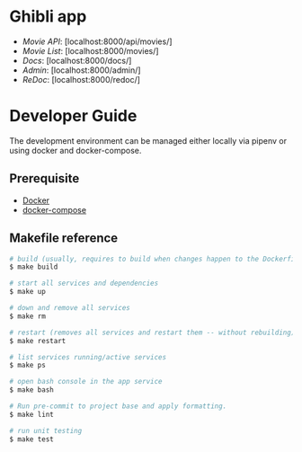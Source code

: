 Ghibli app
============

- *Movie API*: [localhost:8000/api/movies/]
- *Movie List*: [localhost:8000/movies/]
- *Docs*: [localhost:8000/docs/]
- *Admin*: [localhost:8000/admin/]
- *ReDoc*: [localhost:8000/redoc/]

# Developer Guide

The development environment can be managed either locally via pipenv or using docker and docker-compose.

## Prerequisite

- [Docker](https://docs.docker.com/install/)
- [docker-compose](https://docs.docker.com/compose/install/)  

## Makefile reference


```bash
# build (usually, requires to build when changes happen to the Dockerfile or docker-compose.yml)
$ make build

# start all services and dependencies
$ make up

# down and remove all services
$ make rm

# restart (removes all services and restart them -- without rebuilding)
$ make restart

# list services running/active services
$ make ps

# open bash console in the app service
$ make bash

# Run pre-commit to project base and apply formatting.
$ make lint

# run unit testing
$ make test

```
